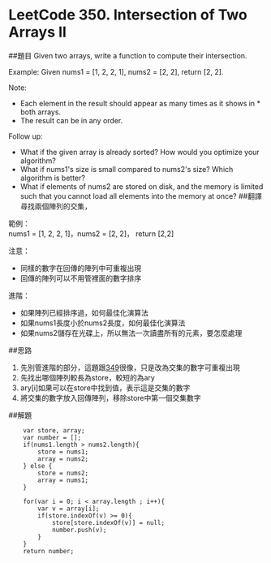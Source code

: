# LeetCode 350. Intersection of Two Arrays II
##題目
Given two arrays, write a function to compute their intersection.

Example:
Given nums1 = [1, 2, 2, 1], nums2 = [2, 2], return [2, 2].

Note:
* Each element in the result should appear as many times as it shows in * both arrays.
* The result can be in any order.

Follow up:
* What if the given array is already sorted? How would you optimize your algorithm?
* What if nums1's size is small compared to nums2's size? Which algorithm is better?
* What if elements of nums2 are stored on disk, and the memory is limited such that you cannot load all elements into the memory at once?
##翻譯
尋找兩個陣列的交集，

範例：  
nums1 = [1, 2, 2, 1]，nums2 = [2, 2]， return [2,2]

注意：
* 同樣的數字在回傳的陣列中可重複出現
* 回傳的陣列可以不用管裡面的數字排序

進階：
* 如果陣列已經排序過，如何最佳化演算法
* 如果nums1長度小於nums2長度，如何最佳化演算法
* 如果nums2儲存在光碟上，所以無法一次讀盡所有的元素，要怎麼處理

##思路
1. 先別管進階的部分，這題跟[349](questions/349md.md)很像，只是改為交集的數字可重複出現
2. 先找出哪個陣列較長為store，較短的為ary
3. ary[i]如果可以在store中找到值，表示這是交集的數字
4. 將交集的數字放入回傳陣列，移除store中第一個交集數字

##解題
```
    var store, array;
    var number = [];
    if(nums1.length > nums2.length){
        store = nums1;
        array = nums2;
    } else {
        store = nums2;
        array = nums1;       
    }
    
    for(var i = 0; i < array.length ; i++){
        var v = array[i];
        if(store.indexOf(v) >= 0){
            store[store.indexOf(v)] = null;
            number.push(v);
        }
    }  
    return number;
```



